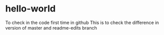# hello-world
To check in the code first time in github
This is to check the difference in version of master and readme-edits branch
